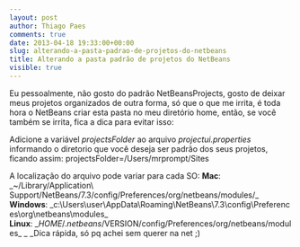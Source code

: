```yaml
---
layout: post
author: Thiago Paes
comments: true
date: 2013-04-18 19:33:00+00:00
slug: alterando-a-pasta-padrao-de-projetos-do-netbeans
title: Alterando a pasta padrão de projetos do NetBeans
visible: true
---
```


Eu pessoalmente, não gosto do padrão NetBeansProjects, gosto de deixar meus projetos organizados de outra forma, só que o que me irrita, 
é toda hora o NetBeans criar esta pasta no meu diretório home, então, se você também se irrita, fica a dica para evitar isso:

Adicione a variável _projectsFolder_ ao arquivo _projectui.properties_ informando o diretorio que você deseja ser padrão dos seus projetos, ficando assim:
projectsFolder=/Users/mrprompt/Sites

A localização do arquivo pode variar para cada SO:
**Mac**: \_~/Library/Application\ Support/NetBeans/7.3/config/Preferences/org/netbeans/modules/_
**Windows**: \_c:\Users\user\AppData\Roaming\NetBeans\7.3\config\Preferences\org\netbeans\modules\_
**Linux**: \_$HOME/.netbeans/$VERSION/config/Preferences/org/netbeans/modules_
_
_Dica rápida, só pq achei sem querer na net ;)
